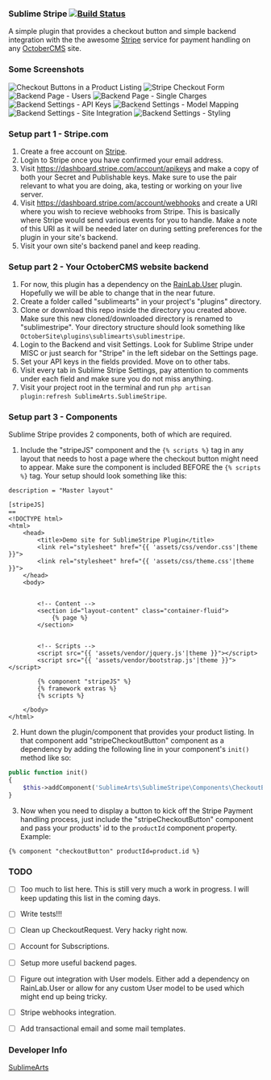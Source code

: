 ### Sublime Stripe [![Build Status](https://travis-ci.org/pratyushpundir/oc-sublimeStripe.svg?branch=master)](https://travis-ci.org/pratyushpundir/oc-sublimeStripe)
A simple plugin that provides a checkout button and simple backend integration with the the awesome [Stripe](https://stripe.com/) service for payment handling on any [OctoberCMS](https://octobercms.com/) site.

### Some Screenshots
![Checkout Buttons in a Product Listing](/assets/images/01-frontend-checkout-button.png?raw=true "Checkout Buttons in a Product Listing")
![Stripe Checkout Form](/assets/images/02-frontend-checkout-form-open.png?raw=true "Stripe Checkout Form")
![Backend Page - Users](/assets/images/03-backend-page-users.png?raw=true "The modified Users page with Stripe related columns")
![Backend Page - Single Charges](/assets/images/04-backend-page-single-charges.png?raw=true "Stripe individual payments")
![Backend Settings - API Keys](/assets/images/05-backend-settings-api-keys.png?raw=true "Backend Settings - Stripe API Keys")
![Backend Settings - Model Mapping](/assets/images/06-backend-settings-model-mappings.png?raw=true "Backend Settings - Model Mapping")
![Backend Settings - Site Integration](/assets/images/07-backend-settings-site-integration.png?raw=true "Backend Settings - Site Integration")
![Backend Settings - Styling](/assets/images/08-backend-settings-styling.png?raw=true "Backend Settings - Styling")


### Setup part 1 - Stripe.com
1. Create a free account on [Stripe](https://stripe.com/).
2. Login to Stripe once you have confirmed your email address.
3. Visit https://dashboard.stripe.com/account/apikeys and make a copy of both your Secret and Publishable keys. Make sure to use the pair relevant to what you are doing, aka, testing or working on your live server.
4. Visit https://dashboard.stripe.com/account/webhooks and create a URI where you wish to recieve webhooks from Stripe. This is basically where Stripe would send various events for you to handle. Make a note of this URI as it will be needed later on during setting preferences for the plugin in your site's backend.
4. Visit your own site's backend panel and keep reading.

### Setup part 2 - Your OctoberCMS website backend
1. For now, this plugin has a dependency on the [RainLab.User](https://github.com/rainlab/user-plugin) plugin. Hopefully we will be able to change that in the near future.
2. Create a folder called "sublimearts" in your project's "plugins" directory.
3. Clone or download this repo inside the directory you created above. Make sure this new cloned/downloaded directory is renamed to "sublimestripe". Your directory structure should look something like ```OctoberSite\plugins\sublimearts\sublimestripe```.
4. Login to the Backend and visit Settings. Look for Sublime Stripe under MISC or just search for "Stripe" in the left sidebar on the Settings page.
5. Set your API keys in the fields provided. Move on to other tabs.
6. Visit every tab in Sublime Stripe Settings, pay attention to comments under each field and make sure you do not miss anything.
7. Visit your project root in the terminal and run ```php artisan plugin:refresh SublimeArts.SublimeStripe```.

### Setup part 3 - Components
Sublime Stripe provides 2 components, both of which are required.

1. Include the "stripeJS" component and the ```{% scripts %}``` tag in any layout that needs to host a page where the checkout button might need to appear. Make sure the component is included BEFORE the ```{% scripts %}``` tag. Your setup should look something like this:

```twig
description = "Master layout"

[stripeJS]
==
<!DOCTYPE html>
<html>
    <head>
        <title>Demo site for SublimeStripe Plugin</title>
        <link rel="stylesheet" href="{{ 'assets/css/vendor.css'|theme }}">
        <link rel="stylesheet" href="{{ 'assets/css/theme.css'|theme }}">
    </head>
    <body>


        <!-- Content -->
        <section id="layout-content" class="container-fluid">
            {% page %}
        </section>


        <!-- Scripts -->
        <script src="{{ 'assets/vendor/jquery.js'|theme }}"></script>
        <script src="{{ 'assets/vendor/bootstrap.js'|theme }}"></script>
        
        {% component "stripeJS" %}
        {% framework extras %}
        {% scripts %}

    </body>
</html>
```
2. Hunt down the plugin/component that provides your product listing. In that component add "stripeCheckoutButton" component as a dependency by adding the following line in your component's ```init()``` method like so:
```php
public function init()
{
    $this->addComponent('SublimeArts\SublimeStripe\Components\CheckoutButton', 'checkoutButton', []);
}
```
3. Now when you need to display a button to kick off the Stripe Payment handling process, just include the "stripeCheckoutButton" component and pass your products' id to the ```productId``` component property. Example:
```twig
{% component "checkoutButton" productId=product.id %}
```


### TODO
- [ ] Too much to list here. This is still very much a work in progress. I will keep updating this list in the coming days.
- [ ] Write tests!!!
- [ ] Clean up CheckoutRequest. Very hacky right now.
- [ ] Account for Subscriptions.
- [ ] Setup more useful backend pages.
- [ ] Figure out integration with User models. Either add a dependency on RainLab.User or allow for any custom User model to be used which might end up being tricky.
- [ ] Stripe webhooks integration.
- [ ] Add transactional email and some mail templates.


### Developer Info
[SublimeArts](https://www.sublimearts.me)